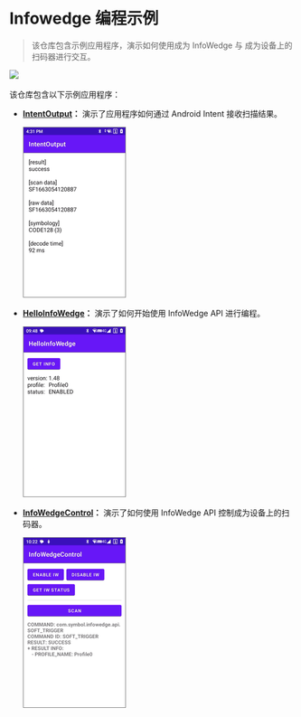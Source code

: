 # Infowedge 编程示例

> 该仓库包含示例应用程序，演示如何使用成为 InfoWedge 与 成为设备上的扫码器进行交互。

[![](https://img.shields.io/badge/en-English-green.svg)](README.md)

该仓库包含以下示例应用程序：

- **[IntentOutput](IntentOutput/README_zh-CN.md)：** 演示了应用程序如何通过 Android Intent 接收扫描结果。

    ![overview.png](IntentOutput/pics/overview.png)

- **[HelloInfoWedge](HelloInfoWedge/README_zh-CN.md)：** 演示了如何开始使用 InfoWedge API 进行编程。

    ![overview.png](HelloInfoWedge/pics/overview.png)

- **[InfoWedgeControl](InfoWedgeControl/README_zh-CN.md)：** 演示了如何使用 InfoWedge API 控制成为设备上的扫码器。
    
    ![overview.png](InfoWedgeControl/pics/overview.png)
    